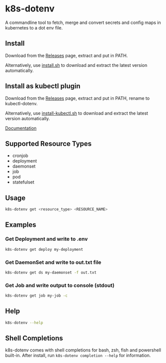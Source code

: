 # k8s-dotenv

A commandline tool to fetch, merge and convert secrets and config maps in kubernetes to a dot env file.

## Install

Download from the [Releases](https://github.com/eiladin/k8s-dotenv/releases) page, extract and put in PATH.  

Alternatively, use [install.sh](https://raw.githubusercontent.com/eiladin/k8s-dotenv/main/install.sh) to download and extract the latest version automatically.

## Install as kubectl plugin

Download from the [Releases](https://github.com/eiladin/k8s-dotenv/releases) page, extract and put in PATH, rename to kubectl-dotenv.  

Alternatively, use [install-kubectl.sh](https://raw.githubusercontent.com/eiladin/k8s-dotenv/main/install-kubectl.sh) to download and extract the latest version automatically.

[Documentation](./docs/k8s-dotenv.md)

## Supported Resource Types
- cronjob
- deployment
- daemonset
- job
- pod
- statefulset

## Usage
```bash
k8s-dotenv get <resource_type> <RESOURCE_NAME>
```

## Examples

### Get Deployment and write to .env
```bash
k8s-dotenv get deploy my-deployment
```
### Get DaemonSet and write to out.txt file
```bash
k8s-dotenv get ds my-daemonset -f out.txt
```
### Get Job and write output to console (stdout)
```bash
k8s-dotenv get job my-job -c
```

## Help
```bash
k8s-dotenv --help
```

## Shell Completions

k8s-dotenv comes with shell completions for bash, zsh, fish and powershell built-in.  After install, run `k8s-dotenv completion --help` for information.